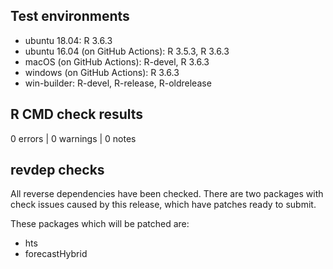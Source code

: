 ## Test environments
* ubuntu 18.04: R 3.6.3
* ubuntu 16.04 (on GitHub Actions): R 3.5.3, R 3.6.3
* macOS (on GitHub Actions): R-devel, R 3.6.3
* windows (on GitHub Actions): R 3.6.3
* win-builder: R-devel, R-release, R-oldrelease

## R CMD check results

0 errors | 0 warnings | 0 notes

## revdep checks

All reverse dependencies have been checked. 
There are two packages with check issues caused by this release, which have patches ready to submit.

These packages which will be patched are:
* hts
* forecastHybrid
